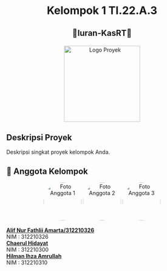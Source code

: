 # <p align="center"> Kelompok 1 TI.22.A.3 </p>
## <p align="center"> 🚀Iuran-KasRT🚀 </p>

<p align="center">
  <img src="gambar/logo.png" alt="Logo Proyek" width="200">
</p>

## Deskripsi Proyek

Deskripsi singkat proyek kelompok Anda.

## 🚀 Anggota Kelompok

<div align="center">
  <img src="gambar/anggota1.jpg" alt="Foto Anggota 1" width="100" style="border-radius: 50%">
  <img src="gambar/anggota2.jpg" alt="Foto Anggota 2" width="100" style="border-radius: 50%">
  <img src="gambar/anggota3.jpg" alt="Foto Anggota 3" width="100" style="border-radius: 50%">
</div>

**[Alif Nur Fathlii Amarta/312210326](https://github.com/Alifamarta)** </br>
NIM : 312210326 </br>
**[Chaerul Hidayat](https://github.com/ChaerulHidayat17)** </br>
NIM : 312210300 </br>
**[Hilman Ihza Amrullah](https://github.com/HilmanAmrullah)** </br>
NIM : 312210310 </br>
